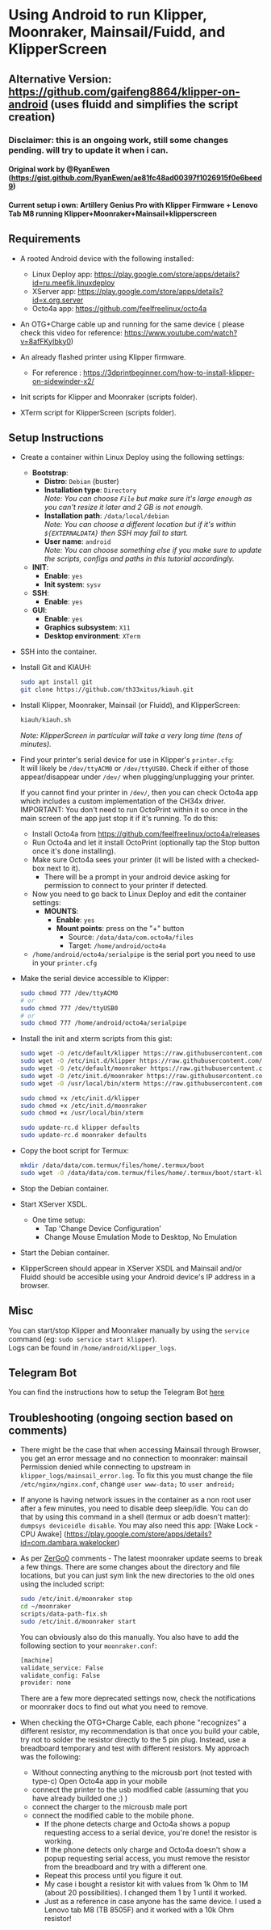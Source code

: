 # Using Android to run Klipper, Moonraker, Mainsail/Fuidd, and KlipperScreen
## Alternative Version: https://github.com/gaifeng8864/klipper-on-android (uses fluidd and simplifies the script creation)

### Disclaimer: this is an ongoing work, still some changes pending. will try to update it when i can.
#### Original work by @RyanEwen (https://gist.github.com/RyanEwen/ae81fc48ad00397f1026915f0e6beed9)
#### Current setup i own: Artillery Genius Pro with Klipper Firmware + Lenovo Tab M8 running Klipper+Moonraker+Mainsail+klipperscreen
## Requirements
- A rooted Android device with the following installed:
  - Linux Deploy app: https://play.google.com/store/apps/details?id=ru.meefik.linuxdeploy
  - XServer app: https://play.google.com/store/apps/details?id=x.org.server
  - Octo4a app: https://github.com/feelfreelinux/octo4a
- An OTG+Charge cable up and running for the same device ( please check this video for reference: https://www.youtube.com/watch?v=8afFKyIbky0)
- An already flashed printer using Klipper firmware. 
  - For reference : https://3dprintbeginner.com/how-to-install-klipper-on-sidewinder-x2/

- Init scripts for Klipper and Moonraker (scripts folder).
- XTerm script for KlipperScreen (scripts folder).
 
## Setup Instructions
- Create a container within Linux Deploy using the following settings:
  - **Bootstrap**:
    - **Distro**: `Debian` (buster)
    - **Installation type**: `Directory`  
    *Note: You can choose `File` but make sure it's large enough as you can't resize it later and 2 GB is not enough.*  
    - **Installation path**: `/data/local/debian`  
    *Note: You can choose a different location but if it's within `${EXTERNALDATA}` then SSH may fail to start.*  
    - **User name**: `android`  
    *Note: You can choose something else if you make sure to update the scripts, configs and paths in this tutorial accordingly.*  
  - **INIT**:
    - **Enable**: `yes`
    - **Init system**: `sysv`
  - **SSH**:
    - **Enable**: `yes`
  - **GUI**:
    - **Enable**: `yes`
    - **Graphics subsystem**: `X11`
    - **Desktop environment**: `XTerm`
- SSH into the container.
- Install Git and KIAUH: 
  ```bash
  sudo apt install git
  git clone https://github.com/th33xitus/kiauh.git
  ```
- Install Klipper, Moonraker, Mainsail (or Fluidd), and KlipperScreen:
  ```bash 
  kiauh/kiauh.sh
  ```
  *Note: KlipperScreen in particular will take a very long time (tens of minutes).*  
- Find your printer's serial device for use in Klipper's `printer.cfg`:  
  It will likely be `/dev/ttyACM0` or `/dev/ttyUSB0`. Check if either of those appear/disappear under `/dev/` when plugging/unplugging your printer.  
  
  If you cannot find your printer in `/dev/`, then you can check Octo4a app which includes a custom implementation of the CH34x driver. IMPORTANT: You don't need to run OctoPrint within it so once in the main screen of the app just stop it if it's running. To do this:   
    - Install Octo4a from https://github.com/feelfreelinux/octo4a/releases
    - Run Octo4a and let it install OctoPrint (optionally tap the Stop button once it's done installing).
    - Make sure Octo4a sees your printer (it will be listed with a checked-box next to it).
      - There will be a prompt in your android device asking for permission to connect to your printer if detected.
    - Now you need to go back to Linux Deploy and edit the container settings:
      - **MOUNTS**:
          - **Enable**: `yes`
          - **Mount points**: press on the "+" button
            - Source: `/data/data/com.octo4a/files`
            - Target: `/home/android/octo4a`
    - `/home/android/octo4a/serialpipe` is the serial port you need to use in your `printer.cfg`
- Make the serial device accessible to Klipper:
    ```bash
    sudo chmod 777 /dev/ttyACM0
    # or 
    sudo chmod 777 /dev/ttyUSB0
    # or 
    sudo chmod 777 /home/android/octo4a/serialpipe
    ```
- Install the init and xterm scripts from this gist:  
  ```bash
  sudo wget -O /etc/default/klipper https://raw.githubusercontent.com/rogenth/klipper-on-android/main/scripts/etc_default_klipper
  sudo wget -O /etc/init.d/klipper https://raw.githubusercontent.com/rogenth/klipper-on-android/main/scripts/etc_init.d_klipper
  sudo wget -O /etc/default/moonraker https://raw.githubusercontent.com/rogenth/klipper-on-android/main/scripts/etc_default_moonraker
  sudo wget -O /etc/init.d/moonraker https://raw.githubusercontent.com/rogenth/klipper-on-android/main/scripts/etc_init.d_moonraker
  sudo wget -O /usr/local/bin/xterm https://raw.githubusercontent.com/rogenth/klipper-on-android/main/scripts/usr_local_bin_xterm
  
  sudo chmod +x /etc/init.d/klipper 
  sudo chmod +x /etc/init.d/moonraker 
  sudo chmod +x /usr/local/bin/xterm
  
  sudo update-rc.d klipper defaults
  sudo update-rc.d moonraker defaults
  ```
- Copy the boot script for Termux:
  ```bash
  mkdir /data/data/com.termux/files/home/.termux/boot
  sudo wget -O /data/data/com.termux/files/home/.termux/boot/start-klipper-termux https://raw.githubusercontent.com/rogenth/klipper-on-android/main/scripts/start-klipper-termux
  ```
  
- Stop the Debian container.
- Start XServer XSDL.
    - One time setup: 
        - Tap 'Change Device Configuration'
        - Change Mouse Emulation Mode to Desktop, No Emulation
- Start the Debian container.
- KlipperScreen should appear in XServer XSDL and Mainsail and/or Fluidd should be accesible using your Android device's IP address in a browser.

## Misc
You can start/stop Klipper and Moonraker manually by using the `service` command (eg: `sudo service start klipper`).  
Logs can be found in `/home/android/klipper_logs`.

## Telegram Bot
You can find the instructions how to setup the Telegram Bot [here](https://github.com/d4rk50ul1/klipper-on-android/blob/main/telegram_instructions.md)

## Troubleshooting (ongoing section based on comments)
- There might be the case that when accessing Mainsail through Browser, you get an error message and no connection to moonraker: mainsail Permission denied while connecting to upstream in `klipper_logs/mainsail_error.log`. To fix this you must change the file `/etc/nginx/nginx.conf`, change `user www-data;` to `user android;` 
- If anyone is having network issues in the container as a non root user after a few minutes, you need to disable deep sleep/idle. You can do that by using this command in a shell (termux or adb doesn't matter): `dumpsys deviceidle disable`. You may also need this app: [Wake Lock - CPU Awake] (https://play.google.com/store/apps/details?id=com.dambara.wakelocker)
- As per [ZerGo0](https://gist.github.com/ZerGo0) comments - The latest moonraker update seems to break a few things. There are some changes about the directory and file locations, but you can just sym link the new directories to the old ones using the included script: 
  ```bash
  sudo /etc/init.d/moonraker stop
  cd ~/moonraker
  scripts/data-path-fix.sh
  sudo /etc/init.d/moonraker start
  ```
  You can obviously also do this manually.
  You also have to add the following section to your `moonraker.conf`:
  ```bash
  [machine]
  validate_service: False
  validate_config: False
  provider: none
  ```
  There are a few more deprecated settings now, check the notifications or moonraker docs to find out what you need to remove.
 
- When checking the OTG+Charge Cable, each phone "recognizes" a different resistor, my recommendation is that once you build your cable, try not to solder the resistor directly to the 5 pin plug. Instead, use a breadboard temporary and test with different resistors. My approach was the following:
    - Without connecting anything to the microusb port (not tested with type-c) Open Octo4a app in your mobile
    - connect the printer to the usb modified cable (assuming that you have already builded one ;) ) 
    - connect the charger to the microusb male port
    - connect the modified cable to the mobile phone.
        - If the phone detects charge and Octo4a shows a popup requesting access to a serial device, you're done! the resistor is working. 
        - If the phone detects only charge and Octo4a doesn't show a popup requesting serial access, you must remove the resistor from the breadboard and try with a different one. 
        - Repeat this process until you figure it out.
        - My case i bought a resistor kit with values from 1k Ohm to 1M (about 20 possibilities). I changed them 1 by 1 until it worked. 
        - Just as a reference in case anyone has the same device. I used a Lenovo tab M8 (TB 8505F) and it worked with a 10k Ohm resistor!
         
